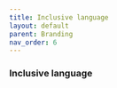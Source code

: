 ```yaml
---
title: Inclusive language
layout: default
parent: Branding
nav_order: 6
---
```


### Inclusive language